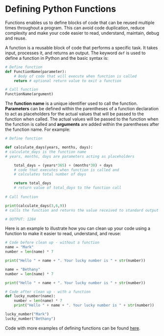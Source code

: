 # Defining Python Functions

Functions enables us to define blocks of code that can be reused multiple times throughout a program. This can avoid code duplication, reduce complexity and make your code easier to read, understand, maintain, debug and reuse.

A function is a reusable block of code that performs a specific task. It takes input, processes it, and returns an output. The keyword `def` is used to define a function in Python and the basic syntax is:

```python
# Define function
def FunctionName(parameter):
    # Body of code that will execute when function is called
    return # optional return value to exit a function

# Call function
FunctionName(argument)
```

The **function name** is a unique identifier used to call the function. **Parameters** can be defined within the parentheses of a function declaration to act as placeholders for the actual values that will be passed to the function when called. The actual values will be passed to the function when the function is called and **arguments** are added within the parentheses after the function name. For example:

```python
# Define function

def calculate_days(years, months, days):
# calculate_days is the function name
# years, months, days are parameters acting as placeholders

    total_days = (years*365) + (months*30) + days
    # code that executes when function is called and
    # calculates total number of days

    return total_days
    # return value of total_days to the function call
 
# Call function

print(calculate_days(3,6,9))
# calls the function and returns the value received to standard output

# OUTPUT: 1284
```

Here is an example to illustrate how you can clean up your code using a function to make it easier to read, understand, and reuse:

```python
# Code before clean up - without a function
name = "Mark"
number = len(name) * 7

print("Hello " + name + ". Your lucky number is " + str(number))

name = "Bethany"
number = len(name) * 7

print("Hello " + name + ". Your lucky number is " + str(number))

# Code after clean up - with a function
def lucky_number(name):
    number = len(name) * 7
    print("Hello " + name + ". Your lucky number is " + str(number))

lucky_number("Mark")
lucky_number("Bethany")
```

Code with more examples of defining functions can be found [here](/code/functions-defining.py).
